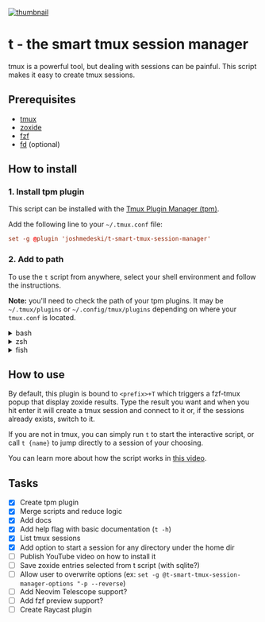 <a href="https://www.joshmedeski.com/posts/smart-tmux-sessions-with-zoxide-and-fzf/" target="_blank">

![thumbnail](https://github.com/joshmedeski/t-smart-tmux-session-manager/blob/main/smart-tmux-sessions-with-zoxide-and-fzf.jpeg?raw=true)

</a>

# t - the smart tmux session manager

tmux is a powerful tool, but dealing with sessions can be painful. This script makes it easy to create tmux sessions.

## Prerequisites

- [tmux](https://github.com/tmux/tmux)
- [zoxide](https://github.com/ajeetdsouza/zoxide)
- [fzf](https://github.com/junegunn/fzf)
- [fd](https://github.com/sharkdp/fd) (optional)

## How to install

### 1. Install tpm plugin

This script can be installed with the [Tmux Plugin Manager (tpm)](https://github.com/tmux-plugins/tpm).

Add the following line to your `~/.tmux.conf` file:

```conf
set -g @plugin 'joshmedeski/t-smart-tmux-session-manager'
```

### 2. Add to path

To use the `t` script from anywhere, select your shell environment and follow the instructions.

**Note:** you'll need to check the path of your tpm plugins. It may be `~/.tmux/plugins` or `~/.config/tmux/plugins` depending on where your `tmux.conf` is located.

<details>
<summary>bash</summary>

Add the following line to `~/.bashrc`

```fish
# ~/.tmux/plugins
export PATH=$HOME/.tmux/plugins/t-smart-tmux-session-manager/bin:$PATH
# ~/.config/tmux/plugins
export PATH=$HOME/.config/tmux/plugins/t-smart-tmux-session-manager/bin:$PATH
```

</details>

<details>
<summary>zsh</summary>

Add the following line to `~/.zprofile`

```fish
# ~/.tmux/plugins
export PATH=$HOME/.tmux/plugins/t-smart-tmux-session-manager/bin:$PATH
# ~/.config/tmux/plugins
export PATH=$HOME/.config/tmux/plugins/t-smart-tmux-session-manager/bin:$PATH
```

</details>

<details>
<summary>fish</summary>

Add the following line to `~/.config/fish/config.fish`

```fish
# ~/.tmux/plugins
fish_add_path $HOME/.tmux/plugins/t-smart-tmux-session-manager/bin
# ~/.config/tmux/plugins
fish_add_path $HOME/.config/tmux/plugins/t-smart-tmux-session-manager/bin
```

</details>

## How to use

By default, this plugin is bound to `<prefix>+T` which triggers a fzf-tmux popup that display zoxide results. Type the result you want and when you hit enter it will create a tmux session and connect to it or, if the sessions already exists, switch to it.

If you are not in tmux, you can simply run `t` to start the interactive script, or call `t {name}` to jump directly to a session of your choosing.

You can learn more about how the script works in [this video](https://www.youtube.com/watch?v=l_TTxc0AcCw).

## Tasks

- [x] Create tpm plugin
- [x] Merge scripts and reduce logic
- [x] Add docs
- [x] Add help flag with basic documentation (`t -h`)
- [x] List tmux sessions
- [x] Add option to start a session for any directory under the home dir
- [ ] Publish YouTube video on how to install it
- [ ] Save zoxide entries selected from t script (with sqlite?)
- [ ] Allow user to overwrite options (ex: `set -g @t-smart-tmux-session-manager-options "-p --reverse`)
- [ ] Add Neovim Telescope support?
- [ ] Add fzf preview support?
- [ ] Create Raycast plugin
